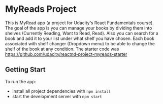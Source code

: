 # MyReads Project

This is MyRead app (a project for Udacity's React Fundamentals course). The goal of the app is you can manage your books by dividing them into shelves (Currently Reading, Want to Read, Read). Also you can search for a book and add it to your list under what shelf you have chosen. Each book associated with shelf changer (Dropdown menu) to be able to change the shelf of the book at any condition.
The starter code was https://github.com/udacity/reactnd-project-myreads-starter

## Getting Start

To run the app:

* install all project dependencies with `npm install`
* start the development server with `npm start`


